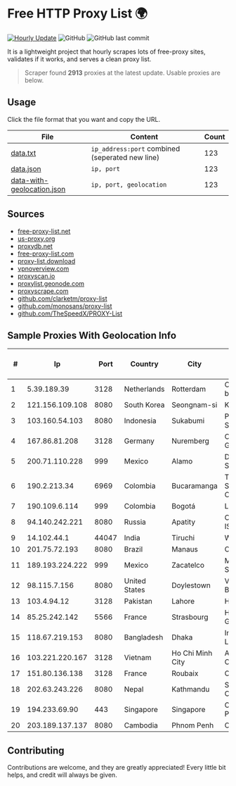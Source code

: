 
# Free HTTP Proxy List 🌍

[![Hourly Update](https://github.com/mertguvencli/http-proxy-list/actions/workflows/main.yml/badge.svg?branch=main)](https://github.com/mertguvencli/http-proxy-list/actions/workflows/main.yml)
![GitHub](https://img.shields.io/github/license/mertguvencli/http-proxy-list)
![GitHub last commit](https://img.shields.io/github/last-commit/mertguvencli/http-proxy-list)

It is a lightweight project that hourly scrapes lots of free-proxy sites, validates if it works, and serves a clean proxy list.


> Scraper found **2913** proxies at the latest update. Usable proxies are below.

## Usage

Click the file format that you want and copy the URL.


|File|Content|Count|
|----|-------|-----|
|[data.txt](https://raw.githubusercontent.com/mertguvencli/http-proxy-list/main/proxy-list/data.txt)|`ip_address:port` combined (seperated new line)|123|
|[data.json](https://raw.githubusercontent.com/mertguvencli/http-proxy-list/main/proxy-list/data.json)|`ip, port`|123|
|[data-with-geolocation.json](https://raw.githubusercontent.com/mertguvencli/http-proxy-list/main/proxy-list/data-with-geolocation.json)|`ip, port, geolocation`|123|

## Sources

* [free-proxy-list.net](https://free-proxy-list.net)
* [us-proxy.org](https://www.us-proxy.org)
* [proxydb.net](http://proxydb.net)
* [free-proxy-list.com](https://free-proxy-list.com/?page=&port=&type%5B%5D=http&type%5B%5D=https&up_time=0&search=Search)
* [proxy-list.download](https://www.proxy-list.download/HTTP)
* [vpnoverview.com](https://vpnoverview.com/privacy/anonymous-browsing/free-proxy-servers)
* [proxyscan.io](https://www.proxyscan.io)
* [proxylist.geonode.com](https://proxylist.geonode.com/api/proxy-list?limit=300&page=1&sort_by=lastChecked&sort_type=desc&protocols=http,https)
* [proxyscrape.com](https://api.proxyscrape.com/v2/?request=displayproxies&protocol=http&timeout=10000&country=all&ssl=all&anonymity=all)
* [github.com/clarketm/proxy-list](https://raw.githubusercontent.com/clarketm/proxy-list/master/proxy-list-raw.txt)
* [github.com/monosans/proxy-list](https://raw.githubusercontent.com/monosans/proxy-list/main/proxies/http.txt)
* [github.com/TheSpeedX/PROXY-List](https://raw.githubusercontent.com/TheSpeedX/PROXY-List/master/http.txt)


## Sample Proxies With Geolocation Info

|#|Ip|Port|Country|City|Internet Service Provider|
|-|--|----|-------|----|-------------------------|
|1|5.39.189.39|3128|Netherlands|Rotterdam|ColoCenter b.v.|
|2|121.156.109.108|8080|South Korea|Seongnam-si|Korea Telecom|
|3|103.160.54.103|8080|Indonesia|Sukabumi|PT Sukabumi Sinar Vision|
|4|167.86.81.208|3128|Germany|Nuremberg|Contabo GmbH|
|5|200.71.110.228|999|Mexico|Alamo|Digy Networks S.A De C.V.|
|6|190.2.213.34|6969|Colombia|Bucaramanga|TV AZTECA SUCURSAL COLOMBIA|
|7|190.109.6.114|999|Colombia|Bogotá|Lazus Medellin|
|8|94.140.242.221|8080|Russia|Apatity|CityLink Ltd ISP|
|9|14.102.44.1|44047|India|Tiruchi|WORLDPHONE|
|10|201.75.72.193|8080|Brazil|Manaus|Claro S.A.|
|11|189.193.224.222|999|Mexico|Zacatelco|Mega Cable, S.A. de C.V.|
|12|98.115.7.156|8080|United States|Doylestown|Verizon Business|
|13|103.4.94.12|3128|Pakistan|Lahore|HEC|
|14|85.25.242.142|5566|France|Strasbourg|Host Europe GmbH|
|15|118.67.219.153|8080|Bangladesh|Dhaka|InterCloud Limited|
|16|103.221.220.167|3128|Vietnam|Ho Chi Minh City|AZDIGI Corporation|
|17|151.80.136.138|3128|France|Roubaix|OVH SAS|
|18|202.63.243.226|8080|Nepal|Kathmandu|Subisu Cablenet|
|19|194.233.69.90|443|Singapore|Singapore|Contabo Asia Private Limited|
|20|203.189.137.137|8080|Cambodia|Phnom Penh|ONLINE|



## Contributing

Contributions are welcome, and they are greatly appreciated! Every
little bit helps, and credit will always be given.

